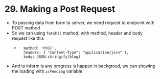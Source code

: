 # 29. Making a Post Request
- To passing data from form to server, we need request to endpoint with POST method
- So we can using `fetch()` method, with method, header and body request like this
  - ```
      method: 'POST',
      headers: { "Content-Type": "application/json" },
      body: JSON.stringify(blog)
      ```
- And to inform is any progress is happen in backgroud, we can showing the loading with `isPending` variable